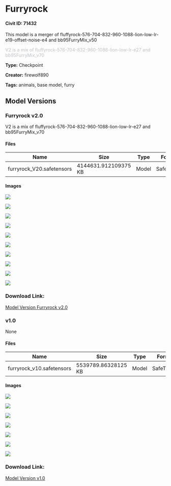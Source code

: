 # Furryrock

#### Civit ID: 71432

<p>This model is a merger of fluffyrock-576-704-832-960-1088-lion-low-lr-e19-offset-noise-e4 and bb95FurryMix_v50</p><p></p><p><span style="color:rgb(193, 194, 197)">V2 is a mix of fluffyrock-576-704-832-960-1088-lion-low-lr-e27 and bb95FurryMix_v70</span></p>

**Type:** Checkpoint

**Creator:** firewolf890

**Tags:** animals, base model, furry

## Model Versions

### Furryrock v2.0

<p>V2 is a mix of fluffyrock-576-704-832-960-1088-lion-low-lr-e27 and bb95FurryMix_v70 </p>

#### Files

| Name | Size | Type | Format | Download Url | AutoV1 | AutoV2 | SHA256 | CRC32 | BLAKE3 |
| --- | --- | --- | --- | --- | --- | --- | --- | --- | --- |
| furryrock_V20.safetensors | 4144631.912109375 KB | Model | SafeTensor | https://civitai.com/api/download/models/90056 | 26A3B92F | 8D5E8C7FD2 | 8D5E8C7FD20187F64C5D78EF9F644FDEC4BDA579FA86666CD6FE731FC6BE15F3 | DB952790 | 7DC8162F82B78FEC81E8290B142E7A5A846EAA1AA82AE0E8091C02DF7D343507 |

#### Images

<p><img src="https://image.civitai.com/xG1nkqKTMzGDvpLrqFT7WA/965e655c-ec12-4797-bfe3-723b55665bea/width=450/1044805.jpeg" /></p>

<p><img src="https://image.civitai.com/xG1nkqKTMzGDvpLrqFT7WA/158ad57d-5a25-473c-89b7-5889dac33a2b/width=450/1044812.jpeg" /></p>

<p><img src="https://image.civitai.com/xG1nkqKTMzGDvpLrqFT7WA/1974d30a-86de-4a7c-88ff-e52157a70740/width=450/1045028.jpeg" /></p>

<p><img src="https://image.civitai.com/xG1nkqKTMzGDvpLrqFT7WA/42a9a789-974b-445e-85e6-4e962057ca79/width=450/1044810.jpeg" /></p>

<p><img src="https://image.civitai.com/xG1nkqKTMzGDvpLrqFT7WA/2c0fa568-e190-4787-a3a5-258e420f570d/width=450/1044986.jpeg" /></p>

<p><img src="https://image.civitai.com/xG1nkqKTMzGDvpLrqFT7WA/5cfe49bc-edfb-4660-a2aa-91f584dc1edd/width=450/1044814.jpeg" /></p>

<p><img src="https://image.civitai.com/xG1nkqKTMzGDvpLrqFT7WA/43f82d50-6f4d-49d3-aabd-c74532138297/width=450/1044976.jpeg" /></p>

<p><img src="https://image.civitai.com/xG1nkqKTMzGDvpLrqFT7WA/5898d8d7-e13b-4b49-8aaf-ec95c54ffeec/width=450/1044819.jpeg" /></p>

<p><img src="https://image.civitai.com/xG1nkqKTMzGDvpLrqFT7WA/c1c43878-a918-4014-a5df-c7f47d248f9e/width=450/1044840.jpeg" /></p>

<p><img src="https://image.civitai.com/xG1nkqKTMzGDvpLrqFT7WA/8adaa4ea-cda1-4643-8851-aa311fe1b7e0/width=450/1045018.jpeg" /></p>

### Download Link:

[Model Version Furryrock v2.0](https://civitai.com/api/download/models/90056)

### v1.0

None

#### Files

| Name | Size | Type | Format | Download Url | AutoV1 | AutoV2 | SHA256 | CRC32 | BLAKE3 |
| --- | --- | --- | --- | --- | --- | --- | --- | --- | --- |
| furryrock_v10.safetensors | 5539789.86328125 KB | Model | SafeTensor | https://civitai.com/api/download/models/76130 | 0CAC5FE4 | 5CDB80C451 | 5CDB80C45115EB58CB00BC31799859938A732F6316FADA3F6D4713E42FABEC7E | C833BB9A | AD39FECB317AA83784085D71A238D833DAA7E3D9CAE605F7A5B25D7FD0CD37E1 |

#### Images

<p><img src="https://image.civitai.com/xG1nkqKTMzGDvpLrqFT7WA/b94d6ced-8f16-491a-955a-cae6ea8dbb25/width=450/852938.jpeg" /></p>

<p><img src="https://image.civitai.com/xG1nkqKTMzGDvpLrqFT7WA/0a7a96a8-771c-4b85-ae12-9a397b6b536c/width=450/852972.jpeg" /></p>

<p><img src="https://image.civitai.com/xG1nkqKTMzGDvpLrqFT7WA/b174a3b4-fa1c-4913-bb3a-bc266a3baf33/width=450/852973.jpeg" /></p>

<p><img src="https://image.civitai.com/xG1nkqKTMzGDvpLrqFT7WA/f313dae2-d9fc-44b4-9dd7-6b2de60da2e0/width=450/852990.jpeg" /></p>

<p><img src="https://image.civitai.com/xG1nkqKTMzGDvpLrqFT7WA/6bc316ce-7ef1-4735-84e2-358da63afd8f/width=450/852995.jpeg" /></p>

<p><img src="https://image.civitai.com/xG1nkqKTMzGDvpLrqFT7WA/cd582185-d93a-41ee-94d7-1a61c7e7135f/width=450/853002.jpeg" /></p>

<p><img src="https://image.civitai.com/xG1nkqKTMzGDvpLrqFT7WA/11ded2f5-a8de-4cad-95ea-e1e4f4022ded/width=450/853003.jpeg" /></p>

### Download Link:

[Model Version v1.0](https://civitai.com/api/download/models/76130)

